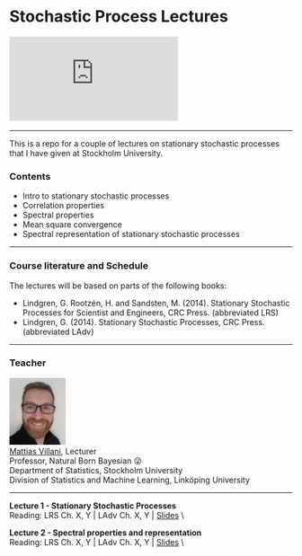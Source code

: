 <!-- font: frutiger -->

# Stochastic Process Lectures
![](https://github.com/mattiasvillani/StochProcesses/raw/main/Slides/figs/sim_matern12.pdf "Matern12")

---

This is a repo for a couple of lectures on stationary stochastic processes that I have given at Stockholm University.

### Contents

* Intro to stationary stochastic processes
* Correlation properties
* Spectral properties
* Mean square convergence
* Spectral representation of stationary stochastic processes

---

### Course literature and Schedule

The lectures will be based on parts of the following books:

* Lindgren, G. Rootzén, H. and Sandsten, M. (2014). Stationary Stochastic Processes for Scientist and Engineers, CRC Press. (abbreviated LRS)
* Lindgren, G. (2014). Stationary Stochastic Processes, CRC Press. (abbreviated LAdv)
---

### Teacher

<img src="Misc/VillaniLowRes.jpg" width="100">\
[Mattias Villani](https://mattiasvillani.com), Lecturer \
Professor, Natural Born Bayesian :stuck_out_tongue_winking_eye: \
Department of Statistics, Stockholm University \
Division of Statistics and Machine Learning, Linköping University

---

**Lecture 1 - Stationary Stochastic Processes**\
Reading: LRS Ch. X, Y |  LAdv Ch. X, Y | [Slides](https://github.com/mattiasvillani/StochasticProcesses/raw/master/Slides/SP_L1.pdf) \

**Lecture 2 - Spectral properties and representation**\
Reading: LRS Ch. X, Y |  LAdv Ch. X, Y | [Slides](https://github.com/mattiasvillani/StochasticProcesses/raw/master/Slides/SP_L2.pdf) \
